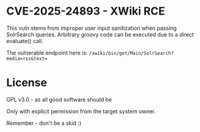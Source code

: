 # CVE-2025-24893 - XWiki RCE

This vuln stems from improper user input sanitization when passing SolrSearch queries. Arbitrary groovy code can be executed due to a direct evaluate() call.

The vulnerable endpoint here is:
`/xwiki/bin/get/Main/SolrSearch?media=rss&text=`

# License
GPL v3.0 - as all good software should be

Only with explicit permission from the target system owner.

Remember - don't be a skid :)
